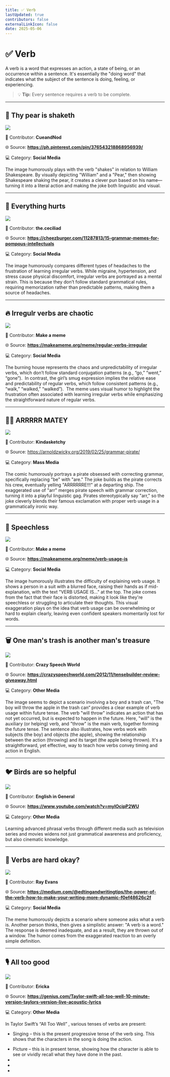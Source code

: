 ```yaml
---
title: ✅ Verb
lastUpdated: true
contributors: false
externalLinkIcon: false
date: 2025-05-06
---
```

# **✅** Verb

A verb is a word that expresses an action, a state of being, or an occurrence within a sentence. It's essentially the "doing word" that indicates what the subject of the sentence is doing, feeling, or experiencing. 

> 💡 **Tip:** Every sentence requires a verb to be complete.

- - -

## 🍐 Thy pear is shaketh

![](https://i.pinimg.com/736x/df/3f/ac/df3fac98de1bf9fff040d70b74aea79c.jpg)

👥 Contributor: **CueandNod**

🌐 S﻿ource: **<https://ph.pinterest.com/pin/376543218868956939/>**[](https://ph.pinterest.com/pin/53269208088893594/?fbclid=IwZXh0bgNhZW0CMTAAAR4wBDzby36dVIYdMTY3-gugbj6_EvLQOEcD_7Pi8d5k8QMnQWmfDb60_ude6A_aem_0FDlQWuLfHDNBeVSQpyFVw)

💻 Category: **Social Media**

The image humorously plays with the verb "shakes" in relation to William Shakespeare. By visually depicting "William" and a "Pear," then showing Shakespeare shaking the pear, it creates a clever pun based on his name—turning it into a literal action and making the joke both linguistic and visual.

- - -

## 🥲 Everything hurts

![](https://i.chzbgr.com/full/9476868352/hD8E7B298/person-types-headaches-migraine-hypertension-irregular-verbs-stress)

👥 Contributor: **the.ceciliad**

🌐 S﻿ource: **<https://cheezburger.com/11287813/15-grammar-memes-for-pompous-intellectuals>**[](https://ph.pinterest.com/pin/53269208088893594/?fbclid=IwZXh0bgNhZW0CMTAAAR4wBDzby36dVIYdMTY3-gugbj6_EvLQOEcD_7Pi8d5k8QMnQWmfDb60_ude6A_aem_0FDlQWuLfHDNBeVSQpyFVw)

💻 Category: **Social Media**

The image humorously compares different types of headaches to the frustration of learning irregular verbs. While migraine, hypertension, and stress cause physical discomfort, irregular verbs are portrayed as a mental strain. This is because they don’t follow standard grammatical rules, requiring memorization rather than predictable patterns, making them a source of headaches.

- - -

## 🔥 Irregulr verbs are chaotic

![](https://media.makeameme.org/created/regular-verbs-irregular.jpg)

👥 Contributor: **Make a meme**

🌐 S﻿ource: **<https://makeameme.org/meme/regular-verbs-irregular>**[](https://ph.pinterest.com/pin/53269208088893594/?fbclid=IwZXh0bgNhZW0CMTAAAR4wBDzby36dVIYdMTY3-gugbj6_EvLQOEcD_7Pi8d5k8QMnQWmfDb60_ude6A_aem_0FDlQWuLfHDNBeVSQpyFVw)

💻 Category: **Social Media**

The burning house represents the chaos and unpredictability of irregular verbs, which don’t follow standard conjugation patterns (e.g., “go,” “went,” “gone”).  In contrast, the girl’s smug expression implies the relative ease and predictability of regular verbs, which follow consistent patterns (e.g., “walk,” “walked,” “walked”).  The meme uses visual humor to highlight the frustration often associated with learning irregular verbs while emphasizing the straightforward nature of regular verbs.

- - -

## 🏴‍☠️ A﻿RRRRR MATEY

![](https://i0.wp.com/arnoldzwicky.s3.amazonaws.com/KindasketchyAre.jpg?w=450)

👥 Contributor: **Kindasketchy**

🌐 S﻿ource: <https://arnoldzwicky.org/2019/02/25/grammar-pirate/>[](https://ph.pinterest.com/pin/53269208088893594/?fbclid=IwZXh0bgNhZW0CMTAAAR4wBDzby36dVIYdMTY3-gugbj6_EvLQOEcD_7Pi8d5k8QMnQWmfDb60_ude6A_aem_0FDlQWuLfHDNBeVSQpyFVw)

💻 Category: **Mass Media**

The comic humorously portrays a pirate obsessed with correcting grammar, specifically replacing "be" with "are." The joke builds as the pirate corrects his crew, eventually yelling "ARRRRRRE!!!" at a departing ship. The exaggerated use of "arr" merges pirate speech with grammar correction, turning it into a playful linguistic gag. Pirates stereotypically say "arr," so the joke cleverly blends their famous exclamation with proper verb usage in a grammatically ironic way.

- - -

## 🙊 Speechless

![](https://media.makeameme.org/created/verb-usage-is.jpg)

👥 Contributor: **Make a meme**

🌐 S﻿ource: **<https://makeameme.org/meme/verb-usage-is>**[](https://arnoldzwicky.org/2019/02/25/grammar-pirate/)[](https://ph.pinterest.com/pin/53269208088893594/?fbclid=IwZXh0bgNhZW0CMTAAAR4wBDzby36dVIYdMTY3-gugbj6_EvLQOEcD_7Pi8d5k8QMnQWmfDb60_ude6A_aem_0FDlQWuLfHDNBeVSQpyFVw)

💻 Category: **Social Media**

The image humorously illustrates the difficulty of explaining verb usage. It shows a person in a suit with a blurred face, raising their hands as if mid-explanation, with the text "VERB USAGE IS..." at the top. The joke comes from the fact that their face is distorted, making it look like they're speechless or struggling to articulate their thoughts. This visual exaggeration plays on the idea that verb usage can be overwhelming or hard to explain clearly, leaving even confident speakers momentarily lost for words.

- - -

## 🗑️ One man's trash is another man's treasure

![](https://crazyspeechworld.com/wp-content/uploads/2012/11/photo+5.jpg)

👥 Contributor: **Crazy Speech World**

🌐 S﻿ource: **<https://crazyspeechworld.com/2012/11/tensebuilder-review-giveaway.html>**[](https://arnoldzwicky.org/2019/02/25/grammar-pirate/)[](https://ph.pinterest.com/pin/53269208088893594/?fbclid=IwZXh0bgNhZW0CMTAAAR4wBDzby36dVIYdMTY3-gugbj6_EvLQOEcD_7Pi8d5k8QMnQWmfDb60_ude6A_aem_0FDlQWuLfHDNBeVSQpyFVw)

💻 Category: **Other Media**

The image seems to depict a scenario involving a boy and a trash can, "The boy will throw the apple in the trash can“ provides a clear example of verb usage within future tense. The verb "will throw" indicates an action that has not yet occurred, but is expected to happen in the future. Here, "will" is the auxiliary (or helping) verb, and "throw" is the main verb, together forming the future tense. The sentence also illustrates, how verbs work with subjects (the boy) and objects (the apple), showing the relationship between the action (throwing) and its target (the apple being thrown). It's a straightforward, yet effective, way to teach how verbs convey timing and action in English.

- - -

## 🐦 Birds are so helpful

![](https://img.youtube.com/vi/mylOcipP2WU/maxresdefault.jpg)

👥 Contributor: **English in General**

🌐 S﻿ource: **<https://www.youtube.com/watch?v=mylOcipP2WU>**[](https://arnoldzwicky.org/2019/02/25/grammar-pirate/)[](https://ph.pinterest.com/pin/53269208088893594/?fbclid=IwZXh0bgNhZW0CMTAAAR4wBDzby36dVIYdMTY3-gugbj6_EvLQOEcD_7Pi8d5k8QMnQWmfDb60_ude6A_aem_0FDlQWuLfHDNBeVSQpyFVw)

💻 Category: **Other Media**

Learning advanced phrasal verbs through different media such as television series and movies widens not just grammatical awareness and proficiency, but also cinematic knowledge.

- - -

## 🏢 Verbs are hard okay?

![](https://miro.medium.com/v2/resize:fit:610/format:webp/1*EryC9lXHe6vsVOu-OivtGg.jpeg)

👥 Contributor: **Ray Evans**

🌐 S﻿ource: **<https://medium.com/@edtingandwritingtips/the-power-of-the-verb-how-to-make-your-writing-more-dynamic-f0ef48626c2f>**[](https://arnoldzwicky.org/2019/02/25/grammar-pirate/)[](https://ph.pinterest.com/pin/53269208088893594/?fbclid=IwZXh0bgNhZW0CMTAAAR4wBDzby36dVIYdMTY3-gugbj6_EvLQOEcD_7Pi8d5k8QMnQWmfDb60_ude6A_aem_0FDlQWuLfHDNBeVSQpyFVw)

💻 Category: **Social Media**

The meme humorously depicts a scenario where someone asks what a verb is. Another person thinks, then gives a simplistic answer: "A verb is a word." The response is deemed inadequate, and as a result, they are thrown out of a window. The humor comes from the exaggerated reaction to an overly simple definition.

- - -

## 🎙️ All too good

![](/media/screenshot-2025-05-06-1.54.49-am.png)

👥 Contributor: **Ericka**

🌐 S﻿ource: **<https://genius.com/Taylor-swift-all-too-well-10-minute-version-taylors-version-live-acoustic-lyrics>**[](https://arnoldzwicky.org/2019/02/25/grammar-pirate/)[](https://ph.pinterest.com/pin/53269208088893594/?fbclid=IwZXh0bgNhZW0CMTAAAR4wBDzby36dVIYdMTY3-gugbj6_EvLQOEcD_7Pi8d5k8QMnQWmfDb60_ude6A_aem_0FDlQWuLfHDNBeVSQpyFVw)

💻 Category: **Other Media**

In Taylor Swift’s “All Too Well” , various tenses of verbs are present:

* Singing – this is the present progressive tense of the verb sing. This shows that the characters in the song is doing the action. 

<!---->

* Picture – this is in present tense, showing how the character is able to see or vividly recall what they have done in the past.
*
*
*